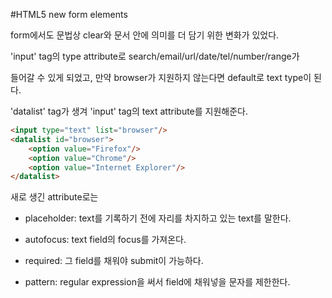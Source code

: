 #HTML5 new form elements

form에서도 문법상 clear와 문서 안에 의미를 더 담기 위한 변화가 있었다. 

'input' tag의 type attribute로 search/email/url/date/tel/number/range가 

들어갈 수 있게 되었고, 만약 browser가 지원하지 않는다면 default로 text type이 된다. 

'datalist' tag가 생겨 'input' tag의 text attribute를 지원해준다. 

```html
<input type="text" list="browser"/>
<datalist id="browser">
	<option value="Firefox"/>
	<option value="Chrome"/>
	<option value="Internet Explorer"/>
</datalist>
```

새로 생긴 attribute로는 

* placeholder: text를 기록하기 전에 자리를 차지하고 있는 text를 말한다. 

* autofocus: text field의 focus를 가져온다.

* required: 그 field를 채워야 submit이 가능하다. 

* pattern: regular expression을 써서 field에 채워넣을 문자를 제한한다.